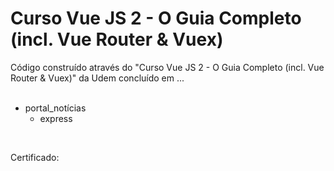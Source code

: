 # Curso Vue JS 2 - O Guia Completo (incl. Vue Router &amp; Vuex) 
Código construído através do "Curso Vue JS 2 - O Guia Completo (incl. Vue Router &amp; Vuex)" da Udem concluído em ...<br />
<br />
* portal_notícias
    * express

<br />

Certificado: 